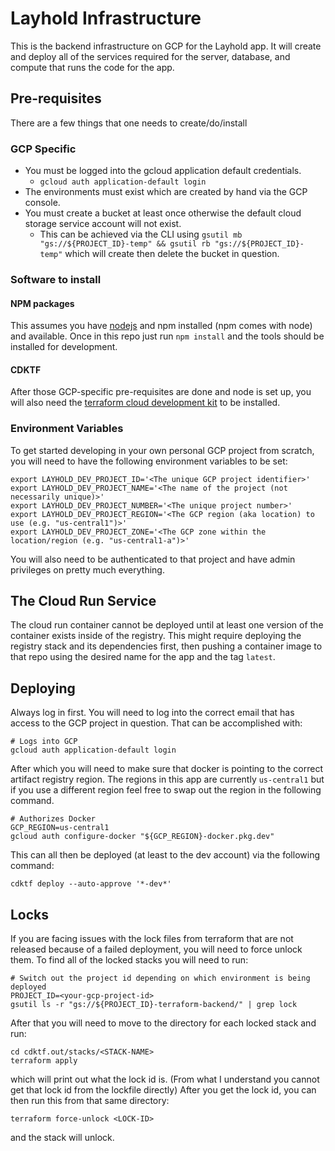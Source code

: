 # Layhold Infrastructure

This is the backend infrastructure on GCP for the Layhold app. It will create and deploy all of the services required for the server, database, and compute that runs the code for the app.

## Pre-requisites

There are a few things that one needs to create/do/install


### GCP Specific

- You must be logged into the gcloud application default credentials.
    - `gcloud auth application-default login`
- The environments must exist which are created by hand via the GCP console.
- You must create a bucket at least once otherwise the default cloud storage service account will not exist.
    - This can be achieved via the CLI using `gsutil mb "gs://${PROJECT_ID}-temp" && gsutil rb "gs://${PROJECT_ID}-temp"` which will create then delete the bucket in question.

### Software to install

#### NPM packages

This assumes you have [nodejs](https://nodejs.org/en/learn/getting-started/how-to-install-nodejs) and npm installed (npm comes with node) and available. Once in this repo just run `npm install` and the tools should be installed for development.

#### CDKTF

After those GCP-specific pre-requisites are done and node is set up, you will also need the [terraform cloud development kit](https://developer.hashicorp.com/terraform/tutorials/cdktf/cdktf-install) to be installed.

### Environment Variables

To get started developing in your own personal GCP project from scratch, you will need to have the following environment variables to be set:

```
export LAYHOLD_DEV_PROJECT_ID='<The unique GCP project identifier>'
export LAYHOLD_DEV_PROJECT_NAME='<The name of the project (not necessarily unique)>'
export LAYHOLD_DEV_PROJECT_NUMBER='<The unique project number>'
export LAYHOLD_DEV_PROJECT_REGION='<The GCP region (aka location) to use (e.g. "us-central1")>'
export LAYHOLD_DEV_PROJECT_ZONE='<The GCP zone within the location/region (e.g. "us-central1-a")>'
```

You will also need to be authenticated to that project and have admin privileges on pretty much everything.

## The Cloud Run Service

The cloud run container cannot be deployed until at least one version of the container exists inside of the registry. This might require deploying the registry stack and its dependencies first, then pushing a container image to that repo using the desired name for the app and the tag `latest`.

## Deploying

Always log in first. You will need to log into the correct email that has access to the GCP project in question. That can be accomplished with:

```
# Logs into GCP
gcloud auth application-default login
```

After which you will need to make sure that docker is pointing to the correct artifact registry region. The regions in this app are currently `us-central1` but if you use a different region feel free to swap out the region in the following command.

```
# Authorizes Docker
GCP_REGION=us-central1
gcloud auth configure-docker "${GCP_REGION}-docker.pkg.dev"
```

This can all then be deployed (at least to the dev account) via the following command:

```
cdktf deploy --auto-approve '*-dev*'
```

## Locks

If you are facing issues with the lock files from terraform that are not released because of a failed deployment, you will need to force unlock them. To find all of the locked stacks you will need to run:

```
# Switch out the project id depending on which environment is being deployed
PROJECT_ID=<your-gcp-project-id>
gsutil ls -r "gs://${PROJECT_ID}-terraform-backend/" | grep lock
```

After that you will need to move to the directory for each locked stack and run:

```
cd cdktf.out/stacks/<STACK-NAME>
terraform apply
```

which will print out what the lock id is. (From what I understand you cannot get that lock id from the lockfile directly) After you get the lock id, you can then run this from that same directory:

```
terraform force-unlock <LOCK-ID>
```

and the stack will unlock.
